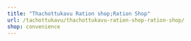 ```yaml
---
title: "Thachottukavu Ration shop;Ration Shop"
url: /tachottukavu/thachottukavu-ration-shop-ration-shop/
shop: convenience
---
```

